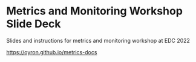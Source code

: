 # Metrics and Monitoring Workshop Slide Deck

Slides and instructions for metrics and monitoring workshop at EDC 2022

https://oyron.github.io/metrics-docs
